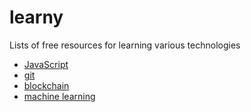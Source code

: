 # learny

Lists of free resources for learning various technologies

* [JavaScript](./javascript)
* [git](./git)
* [blockchain](./blockchain)
* [machine learning](./machine_learning)
